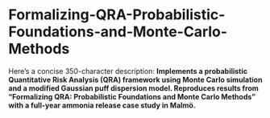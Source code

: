 # Formalizing-QRA-Probabilistic-Foundations-and-Monte-Carlo-Methods
Here’s a concise 350-character description:  **Implements a probabilistic Quantitative Risk Analysis (QRA) framework using Monte Carlo simulation and a modified Gaussian puff dispersion model. Reproduces results from “Formalizing QRA: Probabilistic Foundations and Monte Carlo Methods” with a full-year ammonia release case study in Malmö.**
